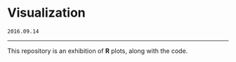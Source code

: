# Visualization


`2016.09.14`

---

This repository is an exhibition of **R** plots, along with the code.




